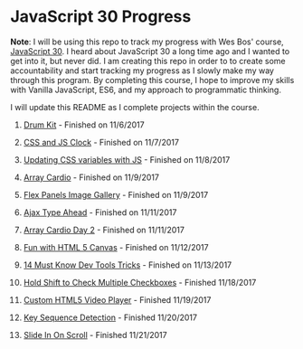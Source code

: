 # JavaScript 30 Progress

**Note**: I will be using this repo to track my progress with Wes Bos' course, [JavaScript 30](https://javascript30.com/). I heard about JavaScript 30 a long time ago and I wanted to get into it, but never did. I am creating this repo in order to to create some accountability and start tracking my progress as I slowly make my way through this program. By completing this course, I hope to improve my skills with Vanilla JavaScript, ES6, and my approach to programmatic thinking.

I will update this README as I complete projects within the course.

1. [Drum Kit](/1_drum_kit) - Finished on 11/6/2017

2. [CSS and JS Clock](2_css_js_clock) - Finished on 11/7/2017

3. [Updating CSS variables with JS](3_css_variables_js) - Finished on 11/8/2017

4. [Array Cardio](4_array_cardio) - Finished on 11/9/2017

5. [Flex Panels Image Gallery](5_flex_panel_gallery) - Finished on 11/9/2017

6. [Ajax Type Ahead](6_ajax_type_ahead) - Finished on 11/11/2017

7. [Array Cardio Day 2](7_array_cardio_2) - Finished on 11/11/2017

8. [Fun with HTML 5 Canvas](8_html5_canvas) - Finished on 11/12/2017

9. [14 Must Know Dev Tools Tricks](9_dev_tools) - Finished on 11/13/2017

10. [Hold Shift to Check Multiple Checkboxes](10_check_multiple_boxes) - Finished 11/18/2017

11. [Custom HTML5 Video Player](11_custom_video_player) - Finished 11/19/2017

12. [Key Sequence Detection](12_key_sequence_detection) - Finished 11/20/2017

13. [Slide In On Scroll](13_slide_in_scroll) - Finished 11/21/2017
